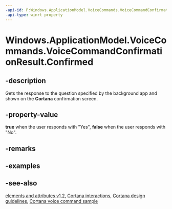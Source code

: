 ```yaml
---
-api-id: P:Windows.ApplicationModel.VoiceCommands.VoiceCommandConfirmationResult.Confirmed
-api-type: winrt property
---
```


<!-- Property syntax
public bool Confirmed { get; }
-->

# Windows.ApplicationModel.VoiceCommands.VoiceCommandConfirmationResult.Confirmed

## -description
Gets the response to the question specified by the background app and shown on the **Cortana** confirmation screen.

## -property-value
**true** when the user responds with "Yes", **false** when the user responds with "No".

## -remarks

## -examples

## -see-also
[ elements and attributes v1.2](/uwp/schemas/voicecommands/voice-command-elements-and-attributes-1-2), [Cortana interactions](/windows/apps/design/input/cortana-interactions), [Cortana design guidelines](/windows/apps/design/input/cortana-design-guidelines), [Cortana voice command sample](https://github.com/Microsoft/Windows-universal-samples/tree/master/Samples/CortanaVoiceCommand)
